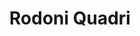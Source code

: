 ---
description: "Hier erwartet Sie eine Sammlung zeitgenössischer Malerei, inspiriert von der natürlichen Welt und ihren Stimmungen. Die Werke entstehen in einem intensiven kreativen Prozess und zeichnen sich durch feine Farbnuancen, Tiefe und eine besondere Atmosphäre aus. Licht, Komposition und die Wirkung von Schichten spielen dabei eine zentrale Rolle. Entdecken Sie Bilder, die Raum für eigene Gedanken und Empfindungen lassen. \n\nIch freue mich, Sie in der Galerie begrüßen zu dürfen."
#lastmod: 2023-07-05
title: Rodoni Quadri
#featured_image: painting1.jpg # default: first image in this directory
# featured_image on the home page is used for OpenGraph cards, etc.
banner_image: "images/home_930.jpeg"
identityWidget: true
menus:
  main:
    name: Home
    weight: -1
---